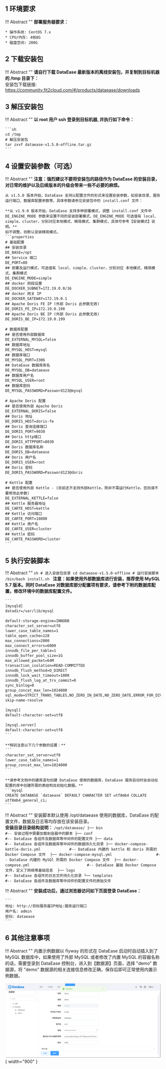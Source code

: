 ## 1 环境要求

!!! Abstract ""
    **部署服务器要求：**

    * 操作系统: CentOS 7.x
    * CPU/内存: 4核8G
    * 磁盘空间: 200G

## 2 下载安装包

!!! Abstract ""
    **请自行下载 DataEase 最新版本的离线安装包，并复制到目标机器的 /tmp 目录下：**  
    安装包下载链接: https://community.fit2cloud.com/#/products/dataease/downloads

## 3 解压安装包

!!! Abstract ""
    **以 root 用户 ssh 登录到目标机器, 并执行如下命令：**  

    ```sh
    cd /tmp
    # 解压安装包
    tar zxvf dataease-v1.5.0-offline.tar.gz
    ```

## 4 设置安装参数（可选）

!!! Abstract ""
	**注意：强烈建议不要将安装包的路径作为 DataEase 的安装目录，对日常的维护以及后续版本的升级会带来一些不必要的麻烦。**  

    从 v1.5.0 版本开始，DataEase 支持以配置文件的形式来设置安装参数，如安装目录、服务运行端口、数据库配置参数等，具体参数请参见安装包中的 install.conf 文件：
    
    **从 v1.9.0 版本开始，DataEase 支持多种部署模式，调整 install.conf 文件中 DE_ENGINE_MODE 参数来设置不同的安装部署模式，DE_ENGINE_MODE 可选值有 local、simple、cluster，分别对应本地模式、精简模式、集群模式，具体可参考【安装模式】说明。**  
    如不调整，则默认安装精简模式。
    ```properties
    # 基础配置
    ## 安装目录
    DE_BASE=/opt
    ## Service 端口
    DE_PORT=80
    ## 部署及运行模式，可选值有 local、simple、cluster，分别对应 本地模式、精简模式、集群模式
    DE_ENGINE_MODE=simple
    ## docker 网段设置
    DE_DOCKER_SUBNET=172.19.0.0/16
    ## docker 网关 IP
    DE_DOCKER_GATEWAY=172.19.0.1
    ## Apache Doris FE IP (外部 Doris 此参数无效)
    DE_DORIS_FE_IP=172.19.0.198
    ## Apache Doris BE IP (外部 Doris 此参数无效)
    DE_DORIS_BE_IP=172.19.0.199

    # 数据库配置
    ## 是否使用外部数据库
    DE_EXTERNAL_MYSQL=false
    ## 数据库地址
    DE_MYSQL_HOST=mysql
    ## 数据库端口
    DE_MYSQL_PORT=3306
    ## DataEase 数据库库名
    DE_MYSQL_DB=dataease
    ## 数据库用户名
    DE_MYSQL_USER=root
    ## 数据库密码
    DE_MYSQL_PASSWORD=Password123@mysql
    
    # Apache Doris 配置
    ## 是否使用外部 Apache Doris
    DE_EXTERNAL_DORIS=false
    ## Doris 地址
    DE_DORIS_HOST=doris-fe
    ## Doris 查询连接端口
    DE_DORIS_PORT=9030
    ## Doris http端口
    DE_DORIS_HTTPPORT=8030
    ## Doris 数据库名称
    DE_DORIS_DB=dataease
    ## Doris 用户名
    DE_DORIS_USER=root
    ## Doris 密码
    DE_DORIS_PASSWORD=Password123@doris
    
    # Kettle 配置
    ## 是否使用外部 Kettle - (目前还不支持外部Kettle，除非不需运行Kettle，否则请不要修改此参数)
    DE_EXTERNAL_KETTLE=false
    ## Kettle 服务器地址
    DE_CARTE_HOST=kettle
    ## Kettle 访问端口
    DE_CARTE_PORT=18080
    ## Kettle 用户名
    DE_CARTE_USER=cluster
    ## Kettle 密码
    DE_CARTE_PASSWORD=cluster
    ```

## 5 执行安装脚本

!!! Abstract ""
    ```sh
    # 进入安装包目录
    cd dataease-v1.5.0-offline
    # 运行安装脚本
    /bin/bash install.sh
    ```
    **注意：如果使用外部数据库进行安装，推荐使用 MySQL 5.7 版本。同时 DataEase 对数据库部分配置项有要求，请参考下附的数据库配置，修改环境中的数据库配置文件。**

    ```
    [mysqld]
	datadir=/var/lib/mysql

	default-storage-engine=INNODB
	character_set_server=utf8
	lower_case_table_names=1
	table_open_cache=128
	max_connections=2000
	max_connect_errors=6000
	innodb_file_per_table=1
	innodb_buffer_pool_size=1G
	max_allowed_packet=64M
	transaction_isolation=READ-COMMITTED
	innodb_flush_method=O_DIRECT
	innodb_lock_wait_timeout=1800
	innodb_flush_log_at_trx_commit=0
	sync_binlog=0
	group_concat_max_len=1024000
	sql_mode=STRICT_TRANS_TABLES,NO_ZERO_IN_DATE,NO_ZERO_DATE,ERROR_FOR_DIVISION_BY_ZERO,NO_AUTO_CREATE_USER,NO_ENGINE_SUBSTITUTION
	skip-name-resolve

	[mysql]
	default-character-set=utf8

	[mysql.server]
	default-character-set=utf8
    ```

	**特别注意以下几个参数的设置：**  
	```
	character_set_server=utf8
	lower_case_table_names=1
	group_concat_max_len=1024000
	```

    **请参考文档中的建库语句创建 DataEase 使用的数据库，DataEase 服务启动时会自动在配置的库中创建所需的表结构及初始化数据。**
    ```mysql
    CREATE DATABASE `dataease` DEFAULT CHARACTER SET utf8mb4 COLLATE utf8mb4_general_ci;
    ```

!!! Abstract ""
    安装脚本默认使用 /opt/dataease 使用的数据库，DataEase 的配置文件、数据及日志等均存放在该安装目录。  
    **安装目录目录结构说明：**
    ```
    /opt/dataease/
	├── bin                                         #-- 安装过程中需要加载到容器中的脚本
	├── conf                                        #-- DataEase 各组件及数据库等中间件的配置文件
	├── data                                        #-- DataEase 各组件及数据库等中间件的数据持久化目录
	├── docker-compose-kettle-doris.yml             #-- DataEase 内建的 kettle 和 doris 所需的 Docker Compose 文件 
	├── docker-compose-mysql.yml                    #-- DataEase 内建的 MySQl 所需的 Docker Compose 文件 
	├── docker-compose.yml                          #-- DataEase 基础 Docker Compose 文件，定义了网络等基础信息 
	├── logs                                        #-- DataEase 各组件的日志文件持久化目录
	└── templates                                   #-- DataEase 各组件及数据库等中间件的配置文件的原始文件
    ```

!!! Abstract ""
    **安装成功后，通过浏览器访问如下页面登录 DataEase：**

    ```
    地址: http://目标服务器IP地址:服务运行端口
    用户名: admin
    密码: dataease
    ```

## 6 其他注意事项

!!! Abstract ""
    内置示例数据以 flyway 的形式在 DataEase 启动时自动插入到了 MySQL 数据库中，如果使用了外部 MySQL 或者修改了内置 MySQL 的容器名称的话，需要登录到 DataEase 控制台，进入到【数据源】页面，选择 "demo" 数据源，将 "demo" 数据源的相关连接信息修改正确，保存后即可正常使用内置示例数据。

![modify-demo-dataset](../img/dev_manual/modify-demo-dataset.png){ width="900" }
